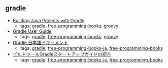 gradle
---
* [Building Java Projects with Gradle](http://spring.io/guides/gs/gradle/)
    * tags: [gradle](../tags/gradle.md), [free-programming-books](../tags/free-programming-books.md), [groovy](../tags/groovy.md)
* [Gradle User Guide](https://docs.gradle.org/current/userguide/userguide.html)
    * tags: [gradle](../tags/gradle.md), [free-programming-books](../tags/free-programming-books.md), [groovy](../tags/groovy.md)
* [Gradle 日本語ドキュメント](http://gradle.monochromeroad.com/docs/)
    * tags: [gradle](../tags/gradle.md), [free-programming-books-ja](../tags/free-programming-books-ja.md), [free-programming-books](../tags/free-programming-books.md)
* [ビルドツールGradleスタートアップガイドの紹介](https://www.ntts.co.jp/column/tec/java_03/)
    * tags: [gradle](../tags/gradle.md), [free-programming-books-ja](../tags/free-programming-books-ja.md), [free-programming-books](../tags/free-programming-books.md)

